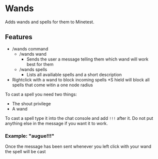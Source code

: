 # Wands

Adds wands and spells for them to Minetest.

## Features
* /wands command
  * /wands wand
    * Sends the user a message telling them which wand will work best for them
  * /wands spells
    * Lists all availiable spells and a short description
* Rightclick with a wand to block incoming spells
  *S hield will block all spells that come witin a one node radius
  
To cast a spell you need two things:
  * The shout privilege
  * A wand
  
To cast a spell type it into the chat console and add `!!!` after it. Do not put anything else in the message if you want it to work.
### Example: "augue!!!"

Once the message has been sent whenever you left click with your wand the spell will be cast
